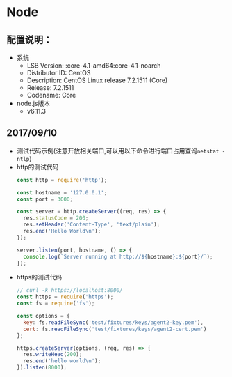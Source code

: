 # Node
## 配置说明：
* 系统
	* LSB Version:	:core-4.1-amd64:core-4.1-noarch
	* Distributor ID:	CentOS
	* Description:	CentOS Linux release 7.2.1511 (Core) 
	* Release:	7.2.1511
	* Codename:	Core
* node.js版本
	* v6.11.3
## 2017/09/10
* 测试代码示例(注意开放相关端口,可以用以下命令进行端口占用查询`netstat -ntlp`)
* http的测试代码
	```js
	const http = require('http');

	const hostname = '127.0.0.1';
	const port = 3000;

	const server = http.createServer((req, res) => {
	  res.statusCode = 200;
	  res.setHeader('Content-Type', 'text/plain');
	  res.end('Hello World\n');
	});

	server.listen(port, hostname, () => {
	  console.log(`Server running at http://${hostname}:${port}/`);
	});
	```
* https的测试代码
	```js
	// curl -k https://localhost:8000/
	const https = require('https');
	const fs = require('fs');

	const options = {
	  key: fs.readFileSync('test/fixtures/keys/agent2-key.pem'),
	  cert: fs.readFileSync('test/fixtures/keys/agent2-cert.pem')
	};

	https.createServer(options, (req, res) => {
	  res.writeHead(200);
	  res.end('hello world\n');
	}).listen(8000);
	```

